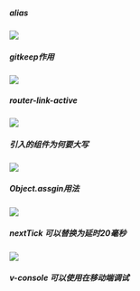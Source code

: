 ##### alias

![](http://ww1.sinaimg.cn/large/e9ff3c49gy1fttdentchwj218c0pqqos.jpg)

##### gitkeep作用

![](http://ww1.sinaimg.cn/large/e9ff3c49gy1fttdenl7vbj218c0pq7hx.jpg)

##### router-link-active

![](http://ww1.sinaimg.cn/large/e9ff3c49gy1fttdenoohgj218c0pq7pa.jpg)

##### 引入的组件为何要大写

![](http://ww1.sinaimg.cn/large/e9ff3c49gy1fttdenpwnzj218c0pqwxx.jpg)

##### Object.assgin用法

![](http://ww1.sinaimg.cn/large/e9ff3c49gy1fttdenmd7uj218c0pqtqf.jpg)

##### nextTick 可以替换为延时20毫秒

![](http://ww1.sinaimg.cn/large/e9ff3c49gy1fttdenododj218c0pqtrp.jpg)

##### v-console 可以使用在移动端调试

##### 
